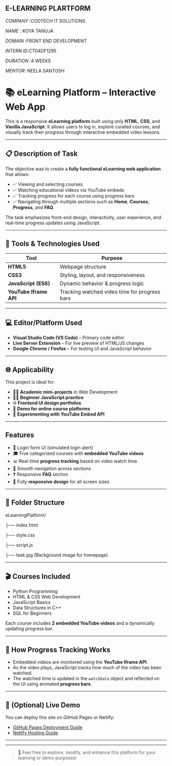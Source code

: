 ﻿## E-LEARNING PLARTFORM

*COMPANY* :CODTECH IT SOLUTIONS

*NAME* : KOYA TANUJA

*DOMAIN* :FRONT END DEVELOPMENT

*INTERN ID*:CT04DF1295

*DURATION* :4 WEEKS

*MENTOR*: NEELA SANTOSH

# 📚 eLearning Platform – Interactive Web App

This is a responsive **eLearning platform** built using only **HTML**, **CSS**, and **Vanilla JavaScript**. It allows users to log in, explore curated courses, and visually track their progress through interactive embedded video lessons.

---

## 📋 Description of Task

The objective was to create a **fully functional eLearning web application** that allows:

- ✅ Viewing and selecting courses
- ✅ Watching educational videos via YouTube embeds
- ✅ Tracking progress for each course using progress bars
- ✅ Navigating through multiple sections such as **Home**, **Courses**, **Progress**, and **FAQ**

The task emphasizes front-end design, interactivity, user experience, and real-time progress updates using JavaScript.

---

## 🧰 Tools & Technologies Used

| Tool              | Purpose                                |
|------------------|----------------------------------------|
| **HTML5**         | Webpage structure                     |
| **CSS3**          | Styling, layout, and responsiveness   |
| **JavaScript (ES6)** | Dynamic behavior & progress logic     |
| **YouTube Iframe API** | Tracking watched video time for progress bars |

---

## 💻 Editor/Platform Used

- **Visual Studio Code (VS Code)** – Primary code editor
- **Live Server Extension** – For live preview of HTML/JS changes
- **Google Chrome / Firefox** – For testing UI and JavaScript behavior

---

## 🌐 Applicability

This project is ideal for:

- 👩‍🏫 **Academic mini-projects** in Web Development
- 🧑‍💻 **Beginner JavaScript practice**
- 🌐 **Frontend UI design portfolios**
- 💼 **Demo for online course platforms**
- 🧪 **Experimenting with YouTube Embed API**

---

##  Features

- 🔐 Login form UI (simulated login alert)
- 🎓 Five categorized courses with **embedded YouTube videos**
- 📊 Real-time **progress tracking** based on video watch time
- 🧭 Smooth navigation across sections
- ❓ Responsive **FAQ** section
- 📱 Fully **responsive design** for all screen sizes

---

## 📂 Folder Structure
eLearningPlatform/

├── index.html

├── style.css

├── script.js

├── task.jpg (Background image for homepage)


---

## 🎬 Courses Included

- Python Programming
- HTML & CSS Web Development
- JavaScript Basics
- Data Structures in C++
- SQL for Beginners

Each course includes **2 embedded YouTube videos** and a dynamically updating progress bar.

---

## 🧪 How Progress Tracking Works

- Embedded videos are monitored using the **YouTube Iframe API**.
- As the video plays, JavaScript tracks how much of the video has been watched.
- The watched time is updated in the `watchData` object and reflected on the UI using animated **progress bars**.

---

## 🚀 (Optional) Live Demo

You can deploy this site on GitHub Pages or Netlify:
- [GitHub Pages Deployment Guide](https://pages.github.com/)
- [Netlify Hosting Guide](https://www.netlify.com/)

---



---

> 🎉 Feel free to explore, modify, and enhance this platform for your learning or demo purposes!

